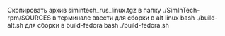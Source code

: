 Скопировать архив simintech_rus_linux.tgz в папку ./SimInTech-rpm/SOURCES
в терминале ввести для сборки в alt linux
bash ./build-alt.sh 
для сборки в build-fedora
bash ./build-fedora.sh 

